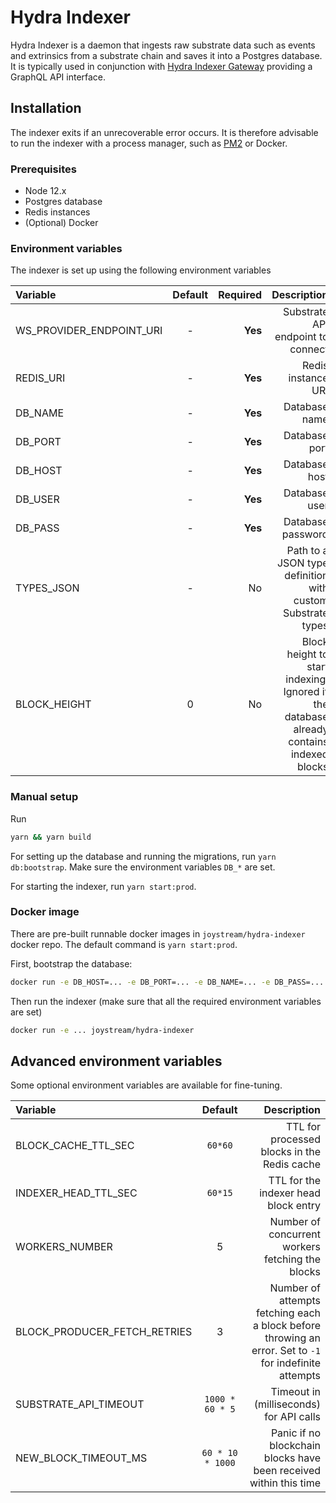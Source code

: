 # Hydra Indexer

Hydra Indexer is a daemon that ingests raw substrate data such as events and extrinsics from a substrate chain and saves it into a Postgres database. It is typically used in conjunction with [Hydra Indexer Gateway](hydra-indexer-gateway.md) providing a GraphQL API interface.

## Installation

The indexer exits if an unrecoverable error occurs. It is therefore advisable to run the indexer with a process manager, such as [PM2](https://pm2.keymetrics.io/) or Docker.

### Prerequisites

* Node 12.x
* Postgres database
* Redis instances
* \(Optional\) Docker

### Environment variables

The indexer is set up using the following environment variables

| Variable | Default | Required | Description |
| :--- | :---: | ---: | ---: |
| WS\_PROVIDER\_ENDPOINT\_URI | - | **Yes** | Substrate API endpoint to connect |
| REDIS\_URI | - | **Yes** | Redis instance URI |
| DB\_NAME | - | **Yes** | Database name |
| DB\_PORT | - | **Yes** | Database port |
| DB\_HOST | - | **Yes** | Database host |
| DB\_USER | - | **Yes** | Database user |
| DB\_PASS | - | **Yes** | Database password |
| TYPES\_JSON | - | No | Path to a JSON type definition with custom Substrate types |
| BLOCK\_HEIGHT | 0 | No | Block height to start indexing. Ignored if the database already contains indexed blocks |

### Manual setup

Run

```bash
yarn && yarn build
```

For setting up the database and running the migrations, run `yarn db:bootstrap`. Make sure the environment variables `DB_*` are set.

For starting the indexer, run `yarn start:prod`.

### Docker image

There are pre-built runnable docker images in `joystream/hydra-indexer` docker repo. The default command is `yarn start:prod`.

First, bootstrap the database:

```bash
docker run -e DB_HOST=... -e DB_PORT=... -e DB_NAME=... -e DB_PASS=... -e DB_USER=... joystream/hydra-indexer sh -c 'yarn db:bootstrap'
```

Then run the indexer \(make sure that all the required environment variables are set\)

```bash
docker run -e ... joystream/hydra-indexer
```

## Advanced environment variables

Some optional environment variables are available for fine-tuning.

| Variable | Default | Description |
| :--- | :---: | ---: |
| BLOCK\_CACHE\_TTL\_SEC | `60*60` | TTL for processed blocks in the Redis cache |
| INDEXER\_HEAD\_TTL\_SEC | `60*15` | TTL for the indexer head block entry |
| WORKERS\_NUMBER | 5 | Number of concurrent workers fetching the blocks |
| BLOCK\_PRODUCER\_FETCH\_RETRIES | 3 | Number of attempts fetching each a block before throwing an error. Set to `-1` for indefinite attempts |
| SUBSTRATE\_API\_TIMEOUT | `1000 * 60 * 5` | Timeout in \(milliseconds\) for API calls |
| NEW\_BLOCK\_TIMEOUT\_MS | `60 * 10 * 1000` | Panic if no blockchain blocks have been received within this time |

